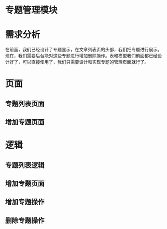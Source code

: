 # 专题管理模块

# 需求分析

在前面，我们已经设计了专题显示，在文章列表页的头部，我们把专题进行展示。现在，我们需要后台能对这些专题进行增加删除操作。表和模型我们前面都已经设计好了，可以直接使用了，我们只需要设计和实现专题的管理页面就行了。

# 页面

## 专题列表页面
## 增加专题页面

# 逻辑

## 专题列表逻辑
## 增加专题页面
## 增加专题操作
## 删除专题操作
